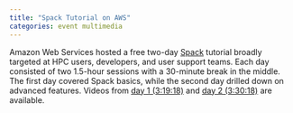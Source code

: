 ```yaml
---
title: "Spack Tutorial on AWS"
categories: event multimedia
---
```


Amazon Web Services hosted a free two-day [Spack](https://github.com/spack/spack) tutorial broadly targeted at HPC users, developers, and user support teams. Each day consisted of two 1.5-hour sessions with a 30-minute break in the middle. The first day covered Spack basics, while the second day drilled down on advanced features. Videos from [day 1 (3:19:18)](https://www.youtube.com/watch?v=Os4k8SpZE3s) and [day 2 (3:30:18)](https://www.youtube.com/watch?v=lHTJBWisabo) are available.
